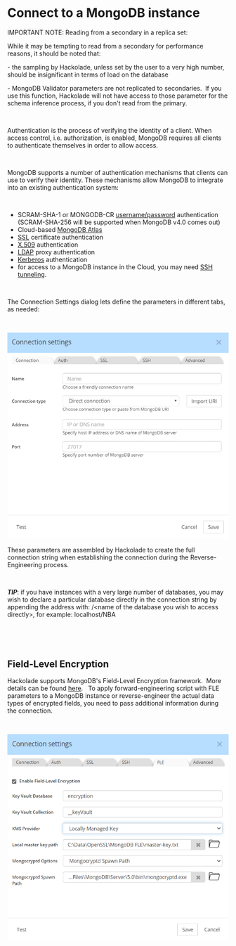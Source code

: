 # Connect to a MongoDB instance

IMPORTANT NOTE: Reading from a secondary in a replica set:

While it may be tempting to read from a secondary for performance reasons, it should be noted that:

\- the sampling by Hackolade, unless set by the user to a very high number, should be insignificant in terms of load on the database

\- MongoDB Validator parameters are not replicated to secondaries.&nbsp; If you use this function, Hackolade will not have access to those parameter for the schema inference process, if you don't read from the primary.

&nbsp;

Authentication is the process of verifying the identity of a client. When access control, i.e. authorization, is enabled, MongoDB requires all clients to authenticate themselves in order to allow access.

&nbsp;

MongoDB supports a number of authentication mechanisms that clients can use to verify their identity. These mechanisms allow MongoDB to integrate into an existing authentication system:

&nbsp;

* SCRAM-SHA-1 or MONGODB-CR [username/password](<Usernamepassword.md>) authentication (SCRAM-SHA-256 will be supported when MongoDB v4.0 comes out)
* Cloud-based [MongoDB Atlas](<MongoDBAtlas.md>)
* [SSL](<SSL.md>) certificate authentication
* [X.509](<X509.md>) authentication
* [LDAP](<LDAP.md>) proxy authentication
* [Kerberos](<Kerberos.md>) authentication
* for access to a MongoDB instance in the Cloud, you may need [SSH tunneling](<SSH.md>).

&nbsp;

The Connection Settings dialog lets define the parameters in different tabs, as needed: &nbsp;

&nbsp;

![Reverse-Engineering MongoDB Connection settings - Direct](<lib/Rev-Eng%20Connection%20settings%20-%20Direct.png>)

These parameters are assembled by Hackolade to create the full connection string when establishing the connection during the Reverse-Engineering process.

&nbsp;

***TIP***: if you have instances with a very large number of databases, you may wish to declare a particular database directly in the connection string by appending the address with: /\<name of the database you wish to access directly\>, for example: localhost/NBA

&nbsp;

&nbsp;

## Field-Level Encryption

Hackolade supports MongoDB's Field-Level Encryption framework.&nbsp; More details can be found [here](<MongoDBField-LevelEncryption.md>). &nbsp; To apply forward-engineering script with FLE parameters to a MongoDB instance or reverse-engineer the actual data types of encrypted fields, you need to pass additional information during the connection.

&nbsp;

![MongoDB field-level encryption connection](<lib/MongoDB%20field-level%20encryption%20connection.png>)
